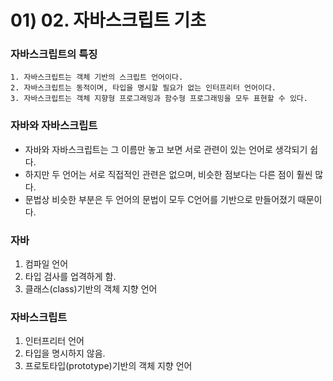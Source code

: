 # 01) 02. 자바스크립트 기초

### 자바스크립트의 특징

    1. 자바스크립트는 객체 기반의 스크립트 언어이다.
    2. 자바스크립트는 동적이며, 타입을 명시할 필요가 없는 인터프리터 언어이다.
    3. 자바스크립트는 객체 지향형 프로그래밍과 함수형 프로그래밍을 모두 표현할 수 있다.


### 자바와 자바스크립트

- 자바와 자바스크립트는 그 이름만 놓고 보면 서로 관련이 있는 언어로 생각되기 쉽다.
- 하지만 두 언어는 서로 직접적인 관련은 없으며, 비슷한 점보다는 다른 점이 훨씬 많다.
- 문법상 비슷한 부분은 두 언어의 문법이 모두 C언어를 기반으로 만들어졌기 때문이다.


### 자바

  1. 컴파일 언어
  2. 타입 검사를 업격하게 함.
  3. 클래스(class)기반의 객체 지향 언어


### 자바스크립트

  1. 인터프리터 언어
  2. 타입을 명시하지 않음.
  3. 프로토타입(prototype)기반의 객체 지향 언어

